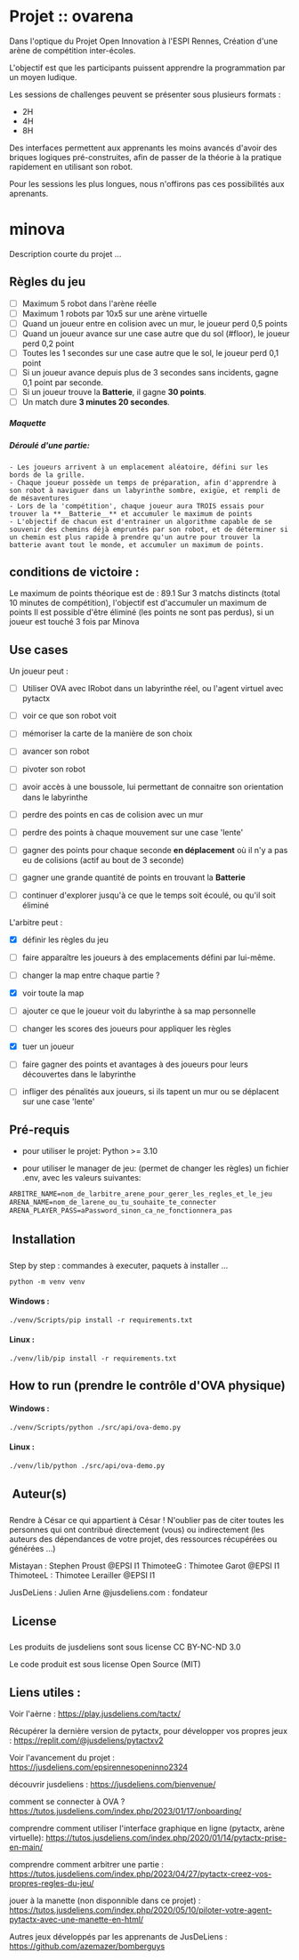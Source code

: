 # Projet :: ovarena

Dans l'optique du Projet Open Innovation à l'ESPI Rennes,
Création d'une arène de compétition inter-écoles.

L'objectif est que les participants puissent apprendre la programmation par un moyen ludique.

Les sessions de challenges peuvent se présenter sous plusieurs formats : 
- 2H
- 4H
- 8H

Des interfaces permettent aux apprenants les moins avancés d'avoir des briques logiques pré-construites, afin de passer de la théorie à la pratique rapidement en utilisant son robot.

Pour les sessions les plus longues, nous n'offirons pas ces possibilités aux aprenants.

# minova
Description courte du projet
...

## Règles du jeu 
- [ ] Maximum 5 robot dans l'arène réelle
- [ ] Maximum 1 robots par 10x5 sur une arène virtuelle
- [ ] Quand un joueur entre en colision avec un mur, le joueur perd 0,5 points
- [ ] Quand un joueur avance sur une case autre que du sol (#floor), le joueur perd 0,2 point
- [ ] Toutes les 1 secondes sur une case autre que le sol, le joueur perd 0,1 point
- [ ] Si un joueur avance depuis plus de 3 secondes sans incidents, gagne 0,1 point par seconde.
- [ ] Si un joueur trouve la **__Batterie__**, il gagne **30 points**.
- [ ] Un match dure __3 minutes 20 secondes__.

##### Maquette


##### Déroulé d'une partie:
	- Les joueurs arrivent à un emplacement aléatoire, défini sur les bords de la grille.
	- Chaque joueur possède un temps de préparation, afin d'apprendre à son robot à naviguer dans un labyrinthe sombre, exigüe, et rempli de de mésaventures
    - Lors de la 'compétition', chaque joueur aura TROIS essais pour trouver la **__Batterie__** et accumuler le maximum de points
    - L'objectif de chacun est d'entrainer un algorithme capable de se souvenir des chemins déjà empruntés par son robot, et de déterminer si un chemin est plus rapide à prendre qu'un autre pour trouver la batterie avant tout le monde, et accumuler un maximum de points.


## conditions de victoire :
   Le maximum de points théorique est de : 89.1
   Sur 3 matchs distincts (total 10 minutes de compétition), l'objectif est d'accumuler un maximum de points 
Il est possible d'être éliminé (les points ne sont pas perdus), si un joueur est touché 3 fois par Minova

## Use cases

Un joueur peut :
 - [ ] Utiliser OVA avec IRobot dans un labyrinthe réel, ou l'agent virtuel avec pytactx
 - [ ] voir ce que son robot voit
 - [ ] mémoriser la carte de la manière de son choix
 - [ ] avancer son robot
 - [ ] pivoter son robot
 - [ ] avoir accès à une boussole, lui permettant de connaitre son orientation dans le labyrinthe
 - [ ] perdre des points en cas de colision avec un mur
 - [ ] perdre des points à chaque mouvement sur une case 'lente'
 - [ ] gagner des points pour chaque seconde **en déplacement** où il n'y a pas eu de colisions (actif au bout de 3 seconde)
 - [ ] gagner une grande quantité de points en trouvant la **__Batterie__**
 - [ ] continuer d'explorer jusqu'à ce que le temps soit écoulé, ou qu'il soit éliminé 


L'arbitre peut :
- [x] définir les règles du jeu
- [ ] faire apparaître les joueurs à des emplacements défini par lui-même.
- [ ] changer la map entre chaque partie ?
- [x] voir toute la map
- [ ] ajouter ce que le joueur voit du labyrinthe à sa map personnelle
- [ ] changer les scores des joueurs pour appliquer les règles
- [x] tuer un joueur
- [ ] faire gagner des points et avantages à des joueurs pour leurs découvertes dans le labyrinthe
- [ ] infliger des pénalités aux joueurs, si ils tapent un mur ou se déplacent sur une case 'lente'



## Pré-requis
- pour utiliser le projet:
Python >= 3.10


- pour utiliser le manager de jeu: (permet de changer les règles)
un fichier .env, avec les valeurs suivantes:

```txt
ARBITRE_NAME=nom_de_larbitre_arene_pour_gerer_les_regles_et_le_jeu
ARENA_NAME=nom_de_larene_ou_tu_souhaite_te_connecter
ARENA_PLAYER_PASS=aPassword_sinon_ca_ne_fonctionnera_pas
```


##  Installation 
Step by step : commandes à executer, paquets à installer ...

```shell
python -m venv venv
```
#### Windows :

```shell
./venv/Scripts/pip install -r requirements.txt
```
#### Linux :

```shell
./venv/lib/pip install -r requirements.txt
```

## How to run (prendre le contrôle d'OVA physique)

#### Windows :

```shell
./venv/Scripts/python ./src/api/ova-demo.py
```
#### Linux :

```shell
./venv/lib/python ./src/api/ova-demo.py
```

##  Auteur(s)
Rendre à César ce qui appartient à César !
N'oublier pas de citer toutes les personnes qui ont contribué directement (vous) ou indirectement (les auteurs des dépendances de votre projet, des ressources récupérées ou générées ...)

Mistayan : Stephen Proust @EPSI I1
ThimoteeG : Thimotee Garot @EPSI I1
ThimoteeL : Thimotee Lerailler @EPSI I1

JusDeLiens : Julien Arne @jusdeliens.com : fondateur

##  License
Les produits de jusdeliens sont sous license CC BY-NC-ND 3.0

Le code produit est sous license Open Source (MIT)



## Liens utiles :

Voir l'aèrne : 
https://play.jusdeliens.com/tactx/

Récupérer la dernière version de pytactx, pour développer vos propres jeux :
https://replit.com/@jusdeliens/pytactxv2

Voir l'avancement du projet :
https://jusdeliens.com/epsirennesopeninno2324

découvrir jusdeliens :
https://jusdeliens.com/bienvenue/

comment se connecter à OVA ?
https://tutos.jusdeliens.com/index.php/2023/01/17/onboarding/

comprendre comment utiliser l'interface graphique en ligne (pytactx, arène virtuelle):
https://tutos.jusdeliens.com/index.php/2020/01/14/pytactx-prise-en-main/

comprendre comment arbitrer une partie : 
https://tutos.jusdeliens.com/index.php/2023/04/27/pytactx-creez-vos-propres-regles-du-jeu/

jouer à la manette (non disponnible dans ce projet) :
https://tutos.jusdeliens.com/index.php/2020/05/10/piloter-votre-agent-pytactx-avec-une-manette-en-html/

Autres jeux développés par les apprenants de JusDeLiens : 
https://github.com/azemazer/bomberguys
